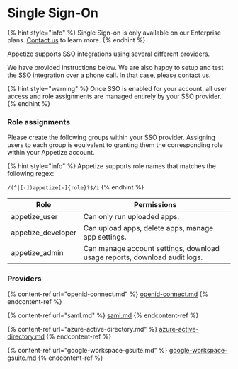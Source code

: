 # Single Sign-On

{% hint style="info" %}
Single Sign-on is only available on our Enterprise plans. [Contact us](https://appetize.io/contact-us) to learn more.
{% endhint %}

Appetize supports SSO integrations using several different providers.

We have provided instructions below. We are also happy to setup and test the SSO integration over a phone call. In that case, please [contact us](mailto:hello@appetize.io).

{% hint style="warning" %}
Once SSO is enabled for your account, all user access and role assignments are managed entirely by your SSO provider.
{% endhint %}

### Role assignments

Please create the following groups within your SSO provider. Assigning users to each group is equivalent to granting them the corresponding role within your Appetize account.

{% hint style="info" %}
Appetize supports role names that matches the following regex:

`/(^|[-])appetize[-]{role}?$/i`
{% endhint %}

| Role                | Permissions                                                               |
| ------------------- | ------------------------------------------------------------------------- |
| appetize\_user      | Can only run uploaded apps.                                               |
| appetize\_developer | Can upload apps, delete apps, manage app settings.                        |
| appetize\_admin     | Can manage account settings, download usage reports, download audit logs. |

### Providers

{% content-ref url="openid-connect.md" %}
[openid-connect.md](openid-connect.md)
{% endcontent-ref %}

{% content-ref url="saml.md" %}
[saml.md](saml.md)
{% endcontent-ref %}

{% content-ref url="azure-active-directory.md" %}
[azure-active-directory.md](azure-active-directory.md)
{% endcontent-ref %}

{% content-ref url="google-workspace-gsuite.md" %}
[google-workspace-gsuite.md](google-workspace-gsuite.md)
{% endcontent-ref %}
